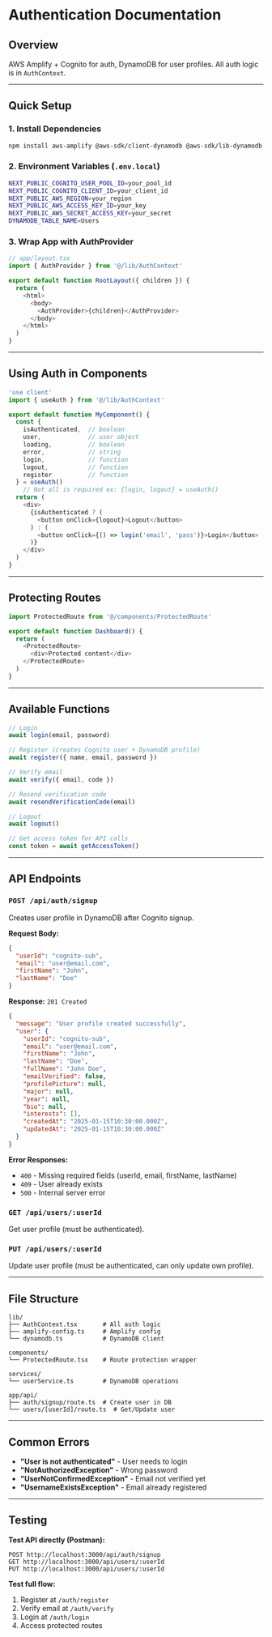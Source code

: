 # Authentication Documentation

## Overview
AWS Amplify + Cognito for auth, DynamoDB for user profiles. All auth logic is in `AuthContext`.

---

## Quick Setup

### 1. Install Dependencies
```bash
npm install aws-amplify @aws-sdk/client-dynamodb @aws-sdk/lib-dynamodb
```

### 2. Environment Variables (`.env.local`)
```bash
NEXT_PUBLIC_COGNITO_USER_POOL_ID=your_pool_id
NEXT_PUBLIC_COGNITO_CLIENT_ID=your_client_id
NEXT_PUBLIC_AWS_REGION=your_region
NEXT_PUBLIC_AWS_ACCESS_KEY_ID=your_key
NEXT_PUBLIC_AWS_SECRET_ACCESS_KEY=your_secret
DYNAMODB_TABLE_NAME=Users
```

### 3. Wrap App with AuthProvider
```typescript
// app/layout.tsx
import { AuthProvider } from '@/lib/AuthContext'

export default function RootLayout({ children }) {
  return (
    <html>
      <body>
        <AuthProvider>{children}</AuthProvider>
      </body>
    </html>
  )
}
```

---

## Using Auth in Components
```typescript
'use client'
import { useAuth } from '@/lib/AuthContext'

export default function MyComponent() {
  const { 
    isAuthenticated,  // boolean
    user,             // user object
    loading,          // boolean
    error,            // string
    login,            // function
    logout,           // function
    register          // function
  } = useAuth()
    // Not all is required ex: {login, logout} = useAuth()
  return (
    <div>
      {isAuthenticated ? (
        <button onClick={logout}>Logout</button>
      ) : (
        <button onClick={() => login('email', 'pass')}>Login</button>
      )}
    </div>
  )
}
```

---

## Protecting Routes
```typescript
import ProtectedRoute from '@/components/ProtectedRoute'

export default function Dashboard() {
  return (
    <ProtectedRoute>
      <div>Protected content</div>
    </ProtectedRoute>
  )
}
```

---

## Available Functions
```typescript
// Login
await login(email, password)

// Register (creates Cognito user + DynamoDB profile)
await register({ name, email, password })

// Verify email
await verify({ email, code })

// Resend verification code
await resendVerificationCode(email)

// Logout
await logout()

// Get access token for API calls
const token = await getAccessToken()
```

---

## API Endpoints

### `POST /api/auth/signup`
Creates user profile in DynamoDB after Cognito signup.

**Request Body:**
```json
{
  "userId": "cognito-sub",
  "email": "user@email.com",
  "firstName": "John",
  "lastName": "Doe"
}
```

**Response:** `201 Created`
```json
{
  "message": "User profile created successfully",
  "user": {
    "userId": "cognito-sub",
    "email": "user@email.com",
    "firstName": "John",
    "lastName": "Doe",
    "fullName": "John Doe",
    "emailVerified": false,
    "profilePicture": null,
    "major": null,
    "year": null,
    "bio": null,
    "interests": [],
    "createdAt": "2025-01-15T10:30:00.000Z",
    "updatedAt": "2025-01-15T10:30:00.000Z"
  }
}
```

**Error Responses:**
- `400` - Missing required fields (userId, email, firstName, lastName)
- `409` - User already exists
- `500` - Internal server error

### `GET /api/users/:userId`
Get user profile (must be authenticated).

### `PUT /api/users/:userId`
Update user profile (must be authenticated, can only update own profile).

---

## File Structure
```
lib/
├── AuthContext.tsx       # All auth logic
├── amplify-config.ts     # Amplify config
└── dynamodb.ts           # DynamoDB client

components/
└── ProtectedRoute.tsx    # Route protection wrapper

services/
└── userService.ts        # DynamoDB operations

app/api/
├── auth/signup/route.ts  # Create user in DB
└── users/[userId]/route.ts  # Get/Update user
```

---

## Common Errors

- **"User is not authenticated"** - User needs to login
- **"NotAuthorizedException"** - Wrong password
- **"UserNotConfirmedException"** - Email not verified yet
- **"UsernameExistsException"** - Email already registered

---

## Testing

**Test API directly (Postman):**
```
POST http://localhost:3000/api/auth/signup
GET http://localhost:3000/api/users/:userId
PUT http://localhost:3000/api/users/:userId
```

**Test full flow:**
1. Register at `/auth/register`
2. Verify email at `/auth/verify`
3. Login at `/auth/login`
4. Access protected routes